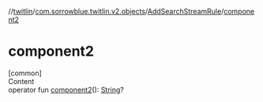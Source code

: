//[twitlin](../../index.md)/[com.sorrowblue.twitlin.v2.objects](../index.md)/[AddSearchStreamRule](index.md)/[component2](component2.md)



# component2  
[common]  
Content  
operator fun [component2](component2.md)(): [String](https://kotlinlang.org/api/latest/jvm/stdlib/kotlin/-string/index.html)?  




